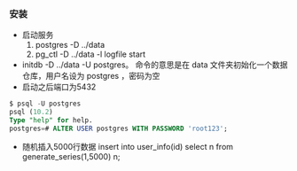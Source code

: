 ### 安装
- 启动服务
    1. postgres -D ../data
    2. pg_ctl -D ../data -l logfile start
- initdb -D ../data -U postgres。
命令的意思是在 data 文件夹初始化一个数据仓库，用户名设为 postgres ，密码为空
- 启动之后端口为5432
``` sql
$ psql -U postgres
psql (10.2)
Type "help" for help.
postgres=# ALTER USER postgres WITH PASSWORD 'root123';
```

- 随机插入5000行数据
insert into user_info(id) select n from generate_series(1,5000) n;